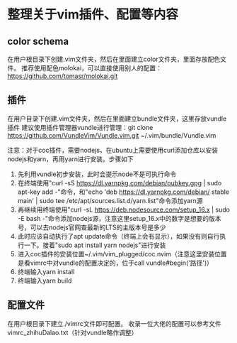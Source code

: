 # 整理关于vim插件、配置等内容

## color schema

在用户根目录下创建.vim文件夹，然后在里面建立color文件夹，里面存放配色文件。
推荐使用配色molokai，可以直接使用别人的配置：https://github.com/tomasr/molokai.git

## 插件

在用户目录下创建.vim文件夹，然后在里面建立bundle文件夹，这里存放vundle插件
建议使用插件管理器vundle进行管理：git clone https://github.com/VundleVim/Vundle.vim.git ~/.vim/bundle/Vundle.vim

注意：对于coc插件，需要nodejs，在ubuntu上需要使用curl添加仓库以安装nodejs和yarn，再用yarn进行安装。步骤如下

1. 先利用vundle初步安装，此时会提示node不是可执行命令
2. 在终端使用"curl -sS https://dl.yarnpkg.com/debian/pubkey.gpg | sudo apt-key add -"命令，和"echo 'deb https://dl.yarnpkg.com/debian/ stable main' | sudo tee /etc/apt/sources.list.d/yarn.list"命令添加yarn源
3. 再继续用终端使用"curl -sL https://deb.nodesource.com/setup_16.x | sudo -E bash -"命令添加nodejs源，注意这里setup_16.x中的数字是想要的版本号，可以去nodejs官网查最新的LTS的主版本号是多少
4. 此时应该自动执行了apt update命令（终端上会有显示），如果没有则自行执行一下。接着"sudo apt install yarn nodejs"进行安装
5. 进入coc插件的安装位置~/.vim/vim_plugged/coc.nvim（注意这里安装位置是看vimrc中对vundle的配置决定的，位于call vundle#begin('路径')）
6. 终端输入yarn install
7. 终端输入yarn build

## 配置文件

在用户根目录下建立./vimrc文件即可配置。
收录一位大佬的配置可以参考文件vimrc_zhihuDalao.txt（针对vundle略作调整）
